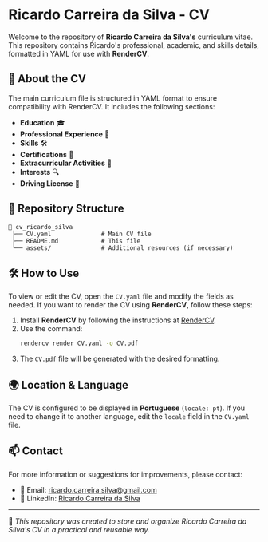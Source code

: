 # Ricardo Carreira da Silva - CV

Welcome to the repository of **Ricardo Carreira da Silva's** curriculum vitae. This repository contains Ricardo's professional, academic, and skills details, formatted in YAML for use with **RenderCV**.

## 📄 About the CV

The main curriculum file is structured in YAML format to ensure compatibility with RenderCV. It includes the following sections:
- **Education** 🎓
- **Professional Experience** 💼
- **Skills** 🛠️
- **Certifications** 📜
- **Extracurricular Activities** 🎯
- **Interests** 🔍
- **Driving License** 🚗

## 📂 Repository Structure

```
📁 cv_ricardo_silva
 ├── CV.yaml              # Main CV file
 ├── README.md            # This file
 └── assets/              # Additional resources (if necessary)
```

## 🛠️ How to Use

To view or edit the CV, open the `CV.yaml` file and modify the fields as needed. If you want to render the CV using **RenderCV**, follow these steps:

1. Install **RenderCV** by following the instructions at [RenderCV](https://rendercv.com).
2. Use the command:
   ```bash
   rendercv render CV.yaml -o CV.pdf
   ```
3. The `CV.pdf` file will be generated with the desired formatting.

## 🌍 Location & Language

The CV is configured to be displayed in **Portuguese** (`locale: pt`). If you need to change it to another language, edit the `locale` field in the `CV.yaml` file.

## 📫 Contact

For more information or suggestions for improvements, please contact:
- 📧 Email: [ricardo.carreira.silva@gmail.com](mailto:ricardo.carreira.silva@gmail.com)
- 🔗 LinkedIn: [Ricardo Carreira da Silva](https://www.linkedin.com/in/ricardocarreira-dasilva)

---
📌 _This repository was created to store and organize Ricardo Carreira da Silva's CV in a practical and reusable way._
